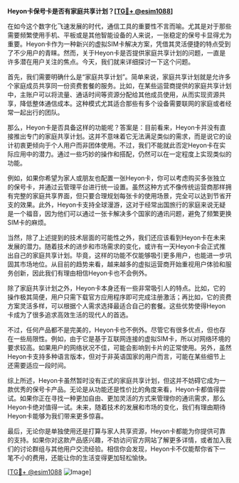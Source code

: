 **Heyon卡保号卡是否有家庭共享计划？[[TG💪+ @esim1088](https://t.me/s/esim1088)]**

在如今这个数字化飞速发展的时代，通信工具的重要性不言而喻。尤其是对于那些需要频繁使用手机、平板或是其他智能设备的人来说，一张稳定的保号卡显得尤为重要。Heyon卡作为一种新兴的虚拟SIM卡解决方案，凭借其灵活便捷的特点受到了不少用户的青睐。然而，关于Heyon卡是否提供家庭共享计划的问题，一直是许多潜在用户关注的焦点。今天，我们就来详细探讨一下这个问题。

首先，我们需要明确什么是“家庭共享计划”。简单来说，家庭共享计划就是允许多个家庭成员共享同一份资费套餐的服务。比如，在某些运营商提供的家庭共享计划中，主账户可以将流量、通话时间等资源分配给其他成员使用，从而实现资源共享，降低整体通信成本。这种模式尤其适合那些有多个设备需要联网的家庭或者经常一起出行的团队。

那么，Heyon卡是否具备这样的功能呢？答案是：目前看来，Heyon卡并没有直接推出专门的家庭共享计划。这并不意味着它无法满足类似的需求，而是说它的设计初衷更倾向于个人用户而非团体使用。不过，我们不能就此否定Heyon卡在实际应用中的潜力。通过一些巧妙的操作和搭配，仍然可以在一定程度上实现类似的功能。

例如，如果你希望为家人或朋友也配置一张Heyon卡，你可以考虑购买多张独立的保号卡，并通过云管理平台进行统一设置。虽然这种方式不像传统运营商那样拥有完整的家庭共享界面，但只要合理规划每张卡的使用场景，完全可以达到节省开支的效果。此外，Heyon卡支持全球漫游，这对于经常出国旅行的家庭来说无疑是一个福音，因为他们可以通过一张卡解决多个国家的通讯问题，避免了频繁更换SIM卡的麻烦。

当然，除了上述提到的技术层面的可能性之外，我们还应该看到Heyon卡在未来发展的潜力。随着技术的进步和市场需求的变化，或许有一天Heyon卡会正式推出自己的家庭共享计划。毕竟，这样的功能不仅能够吸引更多用户，也能进一步巩固其市场地位。从目前的趋势来看，越来越多的虚拟运营商开始重视用户体验和服务创新，因此我们有理由相信Heyon卡也不会例外。

除了家庭共享计划之外，Heyon卡本身还有一些非常吸引人的特点。比如，它的操作极其简便，用户只需下载官方应用程序即可完成注册激活；再比如，它的资费方案灵活多样，可以根据个人需求选择最适合自己的套餐。这些优势使得Heyon卡成为了很多追求高效生活的现代人的首选。

不过，任何产品都不是完美的，Heyon卡也不例外。尽管它有很多优点，但也存在一些局限性。例如，由于它是基于互联网连接的虚拟SIM卡，所以对网络环境的要求较高。如果用户的网络状况不佳，可能会影响到卡片的正常使用。另外，虽然Heyon卡支持多种语言版本，但对于非英语国家的用户而言，可能在某些细节上还需要适应一段时间。

综上所述，Heyon卡虽然暂时没有正式的家庭共享计划，但这并不妨碍它成为一款优秀的保号卡产品。无论是从功能还是性价比的角度来看，Heyon卡都值得尝试。如果你正在寻找一种更加自由、更加灵活的方式来管理你的通讯需求，那么Heyon卡绝对值得一试。未来，随着技术的发展和市场的变化，我们有理由期待Heyon卡能够为我们带来更多惊喜。

最后，无论你是单独使用还是打算与家人共享资源，Heyon卡都能为你提供可靠的支持。如果你对这款产品感兴趣，不妨访问官方网站了解更多详情，或者加入我们的讨论群组与其他用户交流经验。相信你会发现，Heyon卡不仅能帮你省下一笔不小的费用，还能让你的生活变得更加轻松愉快。

[[TG💪+ @esim1088](https://t.me/s/esim1088) ![Image](https://i.postimg.cc/4NQfJmqS/Snipaste-2025-05-13-00-14-12.png)]